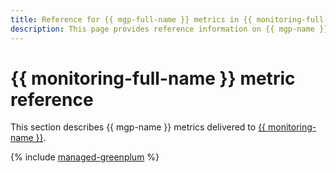 ```yaml
---
title: Reference for {{ mgp-full-name }} metrics in {{ monitoring-full-name }}
description: This page provides reference information on {{ mgp-name }} metrics delivered to {{ monitoring-full-name }}.
---
```


# {{ monitoring-full-name }} metric reference

This section describes {{ mgp-name }} metrics delivered to [{{ monitoring-name }}](../monitoring/).

{% include [managed-greenplum](../_includes/monitoring/metrics-ref/managed-greenplum.md) %}